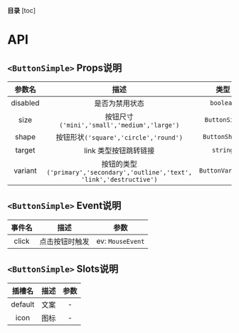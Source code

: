 **目录**
[toc]

# API

## `<ButtonSimple>` Props说明

|  参数名  |                                    描述                                    |      类型       |   默认值    |
| :------: | :------------------------------------------------------------------------: | :-------------: | :---------: |
| disabled |                               是否为禁用状态                               |    `boolean`    |   `false`   |
|   size   |                按钮尺寸`('mini','small','medium','large')`                 |  `ButtonSize`   | `'medium'`  |
|  shape   |                   按钮形状`('square','circle','round')`                    |  `ButtonShape`  | `'square'`  |
|  target  |                           link 类型按钮跳转链接                            |    `string`     |    `''`     |
| variant  | 按钮的类型`('primary','secondary','outline','text', 'link','destructive')` | `ButtonVariant` | `'primary'` |

## `<ButtonSimple>` Event说明

| 事件名 |      描述      |       参数       |
| :----: | :------------: | :--------------: |
| click  | 点击按钮时触发 | ev: `MouseEvent` |

## `<ButtonSimple>` Slots说明

| 插槽名  | 描述 | 参数 |
| :-----: | :--: | :--: |
| default | 文案 |  -   |
|  icon   | 图标 |  -   |
